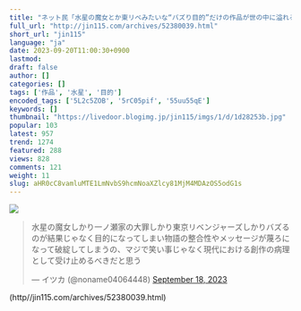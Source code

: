 ```yaml
---
title: "ネット民「水星の魔女とか東リベみたいな“バズり目的”だけの作品が世の中に溢れるのはマジ笑い事じゃない」 "
full_url: "http://jin115.com/archives/52380039.html"
short_url: "jin115"
language: "ja"
date: 2023-09-20T11:00:30+0900
lastmod: 
draft: false
author: []
categories: []
tags: ['作品', '水星', '目的']
encoded_tags: ['5L2c5ZOB', '5rC05pif', '55uu55qE']
keywords: []
thumbnail: "https://livedoor.blogimg.jp/jin115/imgs/1/d/1d28253b.jpg"
popular: 103
latest: 957
trend: 1274
featured: 288
views: 828
comments: 121
weight: 11
slug: aHR0cC8vamluMTE1LmNvbS9hcmNoaXZlcy81MjM4MDAzOS5odG1s
---
```


![](https://livedoor.blogimg.jp/jin115/imgs/1/d/1d28253b.jpg)

<blockquote class='twitter-tweet'><p lang='ja' dir='ltr'>水星の魔女しかり一ノ瀬家の大罪しかり東京リベンジャーズしかりバズるのが結果じゃなく目的になってしまい物語の整合性やメッセージが蔑ろになって破綻してしまうの、マジで笑い事じゃなく現代における創作の病理として受け止めるべきだと思う</p>— イツカ (@noname04064448) <a href='https//twitter.com/noname04064448/status/1703744429121773752?ref_src=twsrc%5Etfw'>September 18, 2023</a></blockquote> 

(http//jin115.com/archives/52380039.html)

